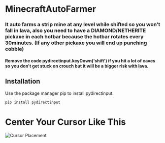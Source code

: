 # MinecraftAutoFarmer
### It auto farms a strip mine at any level while shifted so you won't fall in lava, also you need to have a DIAMOND/NETHERITE pickaxe in each hotbar because the hotbar rotates every 30minutes. (If any other pickaxe you will end up punching cobble)
#### Remove the code pydirectinput.keyDown('shift') if you hit a lot of caves so you don't get stuck on crouch but it will be a bigger risk with lava.

## Installation 

Use the package manager pip to install pydirectinput.

```bash
pip install pydirectinput
```
# Center Your Cursor Like This
![Cursor Placement](https://cdn.discordapp.com/attachments/856747362940878868/870522973885464596/unknown.png)
